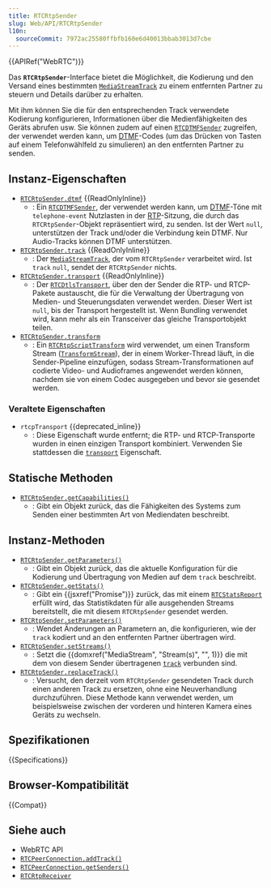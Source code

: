 ```yaml
---
title: RTCRtpSender
slug: Web/API/RTCRtpSender
l10n:
  sourceCommit: 7972ac25580ffbfb160e6d40013bbab3013d7cbe
---
```


{{APIRef("WebRTC")}}

Das **`RTCRtpSender`**-Interface bietet die Möglichkeit, die Kodierung und den Versand eines bestimmten [`MediaStreamTrack`](/de/docs/Web/API/MediaStreamTrack) zu einem entfernten Partner zu steuern und Details darüber zu erhalten.

Mit ihm können Sie die für den entsprechenden Track verwendete Kodierung konfigurieren, Informationen über die Medienfähigkeiten des Geräts abrufen usw. Sie können zudem auf einen [`RTCDTMFSender`](/de/docs/Web/API/RTCDTMFSender) zugreifen, der verwendet werden kann, um [DTMF](/de/docs/Glossary/DTMF)-Codes (um das Drücken von Tasten auf einem Telefonwählfeld zu simulieren) an den entfernten Partner zu senden.

## Instanz-Eigenschaften

- [`RTCRtpSender.dtmf`](/de/docs/Web/API/RTCRtpSender/dtmf) {{ReadOnlyInline}}
  - : Ein [`RTCDTMFSender`](/de/docs/Web/API/RTCDTMFSender), der verwendet werden kann, um [DTMF](/de/docs/Glossary/DTMF)-Töne mit `telephone-event` Nutzlasten in der [RTP](/de/docs/Glossary/RTP)-Sitzung, die durch das `RTCRtpSender`-Objekt repräsentiert wird, zu senden. Ist der Wert `null`, unterstützen der Track und/oder die Verbindung kein DTMF. Nur Audio-Tracks können DTMF unterstützen.
- [`RTCRtpSender.track`](/de/docs/Web/API/RTCRtpSender/track) {{ReadOnlyInline}}
  - : Der [`MediaStreamTrack`](/de/docs/Web/API/MediaStreamTrack), der vom `RTCRtpSender` verarbeitet wird. Ist `track` `null`, sendet der `RTCRtpSender` nichts.
- [`RTCRtpSender.transport`](/de/docs/Web/API/RTCRtpSender/transport) {{ReadOnlyInline}}
  - : Der [`RTCDtlsTransport`](/de/docs/Web/API/RTCDtlsTransport), über den der Sender die RTP- und RTCP-Pakete austauscht, die für die Verwaltung der Übertragung von Medien- und Steuerungsdaten verwendet werden. Dieser Wert ist `null`, bis der Transport hergestellt ist. Wenn Bundling verwendet wird, kann mehr als ein Transceiver das gleiche Transportobjekt teilen.
- [`RTCRtpSender.transform`](/de/docs/Web/API/RTCRtpSender/transform)
  - : Ein [`RTCRtpScriptTransform`](/de/docs/Web/API/RTCRtpScriptTransform)<!-- oder [`SFrameTransform`](/de/docs/Web/API/SFrameTransform) --> wird verwendet, um einen Transform Stream ([`TransformStream`](/de/docs/Web/API/TransformStream)), der in einem Worker-Thread läuft, in die Sender-Pipeline einzufügen, sodass Stream-Transformationen auf codierte Video- und Audioframes angewendet werden können, nachdem sie von einem Codec ausgegeben und bevor sie gesendet werden.

### Veraltete Eigenschaften

- `rtcpTransport` {{deprecated_inline}}
  - : Diese Eigenschaft wurde entfernt; die RTP- und RTCP-Transporte wurden in einen einzigen Transport kombiniert. Verwenden Sie stattdessen die [`transport`](/de/docs/Web/API/RTCRtpSender/transport) Eigenschaft.

## Statische Methoden

- [`RTCRtpSender.getCapabilities()`](/de/docs/Web/API/RTCRtpSender/getCapabilities_static)
  - : Gibt ein Objekt zurück, das die Fähigkeiten des Systems zum Senden einer bestimmten Art von Mediendaten beschreibt.

## Instanz-Methoden

- [`RTCRtpSender.getParameters()`](/de/docs/Web/API/RTCRtpSender/getParameters)
  - : Gibt ein Objekt zurück, das die aktuelle Konfiguration für die Kodierung und Übertragung von Medien auf dem `track` beschreibt.
- [`RTCRtpSender.getStats()`](/de/docs/Web/API/RTCRtpSender/getStats)
  - : Gibt ein {{jsxref("Promise")}} zurück, das mit einem [`RTCStatsReport`](/de/docs/Web/API/RTCStatsReport) erfüllt wird, das Statistikdaten für alle ausgehenden Streams bereitstellt, die mit diesem `RTCRtpSender` gesendet werden.
- [`RTCRtpSender.setParameters()`](/de/docs/Web/API/RTCRtpSender/setParameters)
  - : Wendet Änderungen an Parametern an, die konfigurieren, wie der `track` kodiert und an den entfernten Partner übertragen wird.
- [`RTCRtpSender.setStreams()`](/de/docs/Web/API/RTCRtpSender/setStreams)
  - : Setzt die {{domxref("MediaStream", "Stream(s)", "", 1)}} die mit dem von diesem Sender übertragenen [`track`](/de/docs/Web/API/RTCRtpSender/track) verbunden sind.
- [`RTCRtpSender.replaceTrack()`](/de/docs/Web/API/RTCRtpSender/replaceTrack)
  - : Versucht, den derzeit vom `RTCRtpSender` gesendeten Track durch einen anderen Track zu ersetzen, ohne eine Neuverhandlung durchzuführen. Diese Methode kann verwendet werden, um beispielsweise zwischen der vorderen und hinteren Kamera eines Geräts zu wechseln.

## Spezifikationen

{{Specifications}}

## Browser-Kompatibilität

{{Compat}}

## Siehe auch

- WebRTC API
- [`RTCPeerConnection.addTrack()`](/de/docs/Web/API/RTCPeerConnection/addTrack)
- [`RTCPeerConnection.getSenders()`](/de/docs/Web/API/RTCPeerConnection/getSenders)
- [`RTCRtpReceiver`](/de/docs/Web/API/RTCRtpReceiver)
